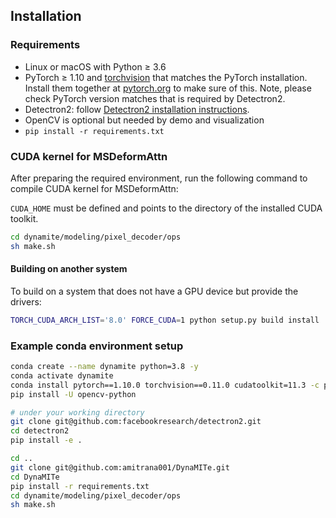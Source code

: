 <!---
Modified by Amit Rana from https://github.com/facebookresearch/Mask2Former/blob/main/INSTALL.md
--->

## Installation

### Requirements
- Linux or macOS with Python ≥ 3.6
- PyTorch ≥ 1.10 and [torchvision](https://github.com/pytorch/vision/) that matches the PyTorch installation.
  Install them together at [pytorch.org](https://pytorch.org) to make sure of this. Note, please check
  PyTorch version matches that is required by Detectron2.
- Detectron2: follow [Detectron2 installation instructions](https://detectron2.readthedocs.io/tutorials/install.html).
- OpenCV is optional but needed by demo and visualization
- `pip install -r requirements.txt`

### CUDA kernel for MSDeformAttn
After preparing the required environment, run the following command to compile CUDA kernel for MSDeformAttn:

`CUDA_HOME` must be defined and points to the directory of the installed CUDA toolkit.

```bash
cd dynamite/modeling/pixel_decoder/ops
sh make.sh
```

#### Building on another system
To build on a system that does not have a GPU device but provide the drivers:
```bash
TORCH_CUDA_ARCH_LIST='8.0' FORCE_CUDA=1 python setup.py build install
```

### Example conda environment setup
```bash
conda create --name dynamite python=3.8 -y
conda activate dynamite
conda install pytorch==1.10.0 torchvision==0.11.0 cudatoolkit=11.3 -c pytorch -c nvidia
pip install -U opencv-python

# under your working directory
git clone git@github.com:facebookresearch/detectron2.git
cd detectron2
pip install -e .

cd ..
git clone git@github.com:amitrana001/DynaMITe.git
cd DynaMITe
pip install -r requirements.txt
cd dynamite/modeling/pixel_decoder/ops
sh make.sh
```